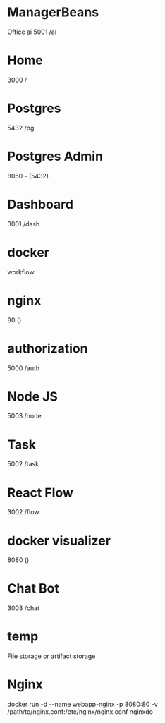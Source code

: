 # ManagerBeans
Office ai
5001 /ai

# Home
3000 /

# Postgres
5432 /pg

# Postgres Admin
8050 - (5432)

# Dashboard
3001 /dash

# docker
workflow

# nginx
80 ()

# authorization
5000 /auth

# Node JS
5003 /node

# Task
5002 /task

# React Flow
3002 /flow

# docker visualizer
8080 ()

# Chat Bot
3003 /chat

# temp
File storage or artifact storage



# Nginx
docker run -d --name webapp-nginx -p 8080:80 -v /path/to/nginx.conf:/etc/nginx/nginx.conf nginxdo